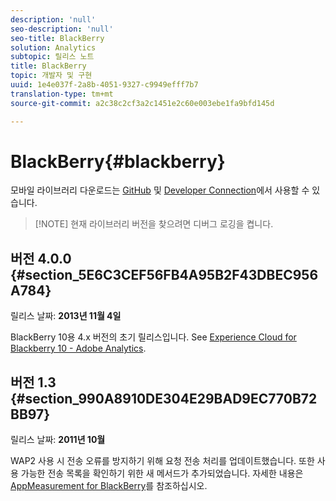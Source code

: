 ```yaml
---
description: 'null'
seo-description: 'null'
seo-title: BlackBerry
solution: Analytics
subtopic: 릴리스 노트
title: BlackBerry
topic: 개발자 및 구현
uuid: 1e4e037f-2a8b-4051-9327-c9949efff7b7
translation-type: tm+mt
source-git-commit: a2c38c2cf3a2c1451e2c60e003ebe1fa9bfd145d

---
```



# BlackBerry{#blackberry}

모바일 라이브러리 다운로드는 [GitHub](https://github.com/Adobe-Marketing-Cloud/mobile-services) 및 [Developer Connection](https://marketing.adobe.com/developer/gallery/marketing-cloud-for-blackberry-10-adobe-analytics)에서 사용할 수 있습니다.

> [!NOTE] 현재 라이브러리 버전을 찾으려면 디버그 로깅을 켭니다.

## 버전 4.0.0 {#section_5E6C3CEF56FB4A95B2F43DBEC956A784}

릴리스 날짜: **2013년 11월 4일**

BlackBerry 10용 4.x 버전의 초기 릴리스입니다. See [Experience Cloud for Blackberry 10 - Adobe Analytics](https://marketing.adobe.com/developer/gallery/marketing-cloud-for-blackberry-10-adobe-analytics).

## 버전 1.3 {#section_990A8910DE304E29BAD9EC770B72BB97}

릴리스 날짜: **2011년 10월**

WAP2 사용 시 전송 오류를 방지하기 위해 요청 전송 처리를 업데이트했습니다. 또한 사용 가능한 전송 목록을 확인하기 위한 새 메서드가 추가되었습니다. 자세한 내용은 [AppMeasurement for BlackBerry](https://marketing.adobe.com/resources/help/en_US/sc/appmeasurement/blackberry/oms_sc_appmeasure_blackberry.pdf)를 참조하십시오.
